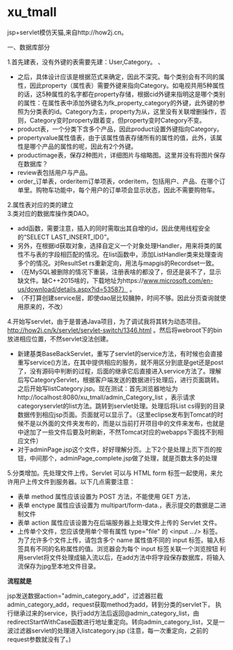 # xu_tmall
jsp+servlet模仿天猫,来自http://how2j.cn。

一、数据库部分

1.首先建表，没有外键的表需要先建：User,Category。   、

- 之后，具体设计应该是根据范式来确定，因此不深究。每个类别会有不同的属性，因此property（属性表）需要外键来指向Category。如电视共用5种属性的话，这5种属性的名字都在property存储，根据cid外键来指明这是哪个类别的属性：在属性表中添加外键名为fk_property_category的外键，此外键的参照为分类表的id。Category为主，property为从，这里没有关联增删操作，否则，Category变时property跟着变，但property变时Category不变。    
- product表，一个分类下含多个产品，因此product设置外键指向Category。    
- propertyvalue属性值表，由于该属性值表存储所有的属性的值，此外，该属性是哪个产品的属性的呢，因此有2个外键。    
- productimage表，保存2种图片，详细图片与缩略图。这里并没有将图片保存在数据库？    
- review表包括用户与产品。     
- order_订单表，orderitem订单项表，orderitem，包括用户、产品、在哪个订单里。购物车功能中，每个用户的订单项会显示状态，因此不需要购物车。


2.属性表对应的类的建立   
3.类对应的数据库操作类DAO。

- add函数，需要注意，插入的同时需取出其自增的id，因此使用线程安全的“SELECT LAST_INSERT_ID()”。
- 另外，在根据id获取对象，选择自定义一个对象处理Handler，用来将类的属性不与表的字段相匹配的情况。在list函数中，添加ListHandler类来处理查询多个的情况。对ResultSet rs重新定向，用法与mapgis的Recordset一致。
- （在MySQL被删除的情况下重装，注册表啥的都没了，但还是装不了，显示缺文件。缺C++2015啥的，下载地址为https://www.microsoft.com/en-us/download/details.aspx?id=53587） 。
- （不打算创建service层，即使dao层比较臃肿，时间不够。因此分页查询就使用原来的，不改）

4.开始写servlet，由于是普通Java项目，为了调试我将其转为动态项目。http://how2j.cn/k/servlet/servlet-switch/1346.html 。然后将webroot下的bin放进相应位置，不然servlet没法创建。  

- 新建基类BaseBackServlet，重写了servlet的service方法，有时候也会直接重写service()方法，在其中提供相应的服务，就不用区分到底是get还是post了，没有源码中判断的过程，后面的继承它后直接进入service方法了。理解后写CategoryServlet，根据客户端发送的数据进行处理后，进行页面跳转。之后开始写listCategory.jsp。现在测试：首先浏览器地址为http://localhost:8080/xu_tmall/admin_Category_list ，表示请求categoryservlet的list方法。跳转到servlet处理。处理后将List<Category> cs得到的目录数据传到相应jsp页面。页面就可以显示了。（这里eclipse发布到Tomcat的时候不是以外面的文件夹发布的，而是以当前打开项目中的文件来发布，也就是中途加了一些文件后要及时刷新，不然Tomcat对应的webapps下面找不到相应文件）
- 对于adminPage.jsp这个文件，好好理解分页。上下2个是处理上页下页的按钮，中间那个，adminPage_complete.jsp做了处理，就是页数太多的处理   

5.分类增加。先处理文件上传。Servlet 可以与 HTML form 标签一起使用，来允许用户上传文件到服务器。以下几点需要注意：

- 表单 method 属性应该设置为 POST 方法，不能使用 GET 方法，
- 表单 enctype 属性应该设置为 multipart/form-data.，表示提交的数据是二进制文件
- 表单 action 属性应该设置为在后端服务器上处理文件上传的 Servlet 文件。
- 上传单个文件，您应该使用单个带有属性 type="file" 的 <input .../> 标签。为了允许多个文件上传，请包含多个 name 属性值不同的 input 标签。输入标签具有不同的名称属性的值。浏览器会为每个 input 标签关联一个浏览按钮
利用servlet将文件处理成输入流以后，在add方法中将字段保存数据库，将输入流保存为jpg至本地文件目录。   


**流程就是**     

jsp发送数据action="admin_category_add"，过滤器拦截admin_category_add，request获取method为add，转到分类的servlet下，
执行继承过来的service，执行add方法后返回@admin_category_list，由redirectStartWithCase函数进行地址重定向。转向admin_category_list，又是一波过滤器servlet的处理进入listcategory.jsp
(注意，每一次重定向，之前的request参数就没有了。)

